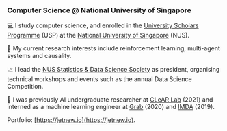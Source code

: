 ### Computer Science @ National University of Singapore

💻 I study computer science, and enrolled in the [University Scholars Programme](https://www.usp.nus.edu.sg/) (USP) at the [National University of Singapore](https://www.comp.nus.edu.sg/) (NUS).

🧠 My current research interests include reinforcement learning, multi-agent systems and causality.

📈 I lead the [NUS Statistics & Data Science Society](https://sites.google.com/view/nussds) as president, organising technical workshops and events such as the annual Data Science Competition.

💼 I was previously AI undergraduate researcher at [CLeAR Lab](https://clear-nus.github.io/) (2021) and interned as a machine learning engineer at [Grab](https://www.grab.com/sg/) (2020) and [IMDA](https://www.imda.gov.sg/) (2019).

Portfolio: [https://jetnew.io](https://jetnew.io).
